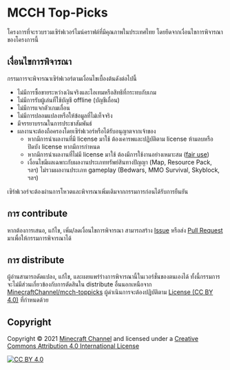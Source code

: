 # MCCH Top-Picks

โครงการที่จะรวบรวมเซิร์ฟเวอร์ไมน์คราฟต์ที่มีคุณภาพในประเทศไทย โดยยึดจากเงื่อนไขการพิจารณาของโครงการนี้

## เงื่อนไขการพิจารณา

กรรมการจะพิจารณาเซิร์ฟเวอร์ตามเงื่อนไขเบื้องต้นดังต่อไปนี้

- ไม่มีการซื้อขายระหว่างเงินจริงและไอเทมหรือสิทธิที่กระทบกับเกม
- ไม่มีการรับผู้เล่นที่ใช้บัญชี offline (บัญชีเถื่อน)
- ไม่มีการแจกตัวเกมเถื่อน
- ไม่มีการปลอมแปลงหรือให้ข้อมูลที่ไม่เท็จจริง
- มีจรรยาบรรณในการประชาสัมพันธ์
- ผลงานจะต้องถือครองโดยเซิร์ฟเวอร์หรือได้รับอนุญาตจากเจ้าของ
  - หากมีการนำผลงานที่มี license มาใช้ ต้องเคารพและปฏิบัติตาม license ห้ามลบหรือปิดบัง license หากมีการกำหนด
  - หากมีการนำผลงานที่ไม่มี license มาใช้ ต้องมีการใช้งานอย่างเหมาะสม ([fair use](https://youtu.be/xvZHNwBHirQ))
  - เงื่อนไขมีผลเฉพาะกับผลงานประเภททรัพย์สินทางปัญญา (Map, Resource Pack, ฯลฯ) ไม่รวมผลงานประเภท gameplay (Bedwars, MMO Survival, Skyblock, ฯลฯ)

เซิร์ฟเวอร์จะต้องผ่านการโหวตและพิจารณาเพิ่มเติมจากกรรมการก่อนได้รับการยืนยัน

## การ contribute

หากต้องการเสนอ, แก้ไข, เพิ่ม/ลดเงื่อนไขการพิจารณา สามารถสร้าง [Issue](https://github.com/MinecraftChannel/mcch-toppicks/issues) หรือส่ง [Pull Request](https://github.com/MinecraftChannel/mcch-toppicks/pulls) มาเพื่อให้กรรมการพิจารณาได้

## การ distribute

ผู้อ่านสามารถดัดแปลง, แก้ไข, และเผยแพร่ร่างการพิจารณานี้ในเวอร์ชั่นของตนเองได้ ทั้งนี้กรรมการจะไม่มีส่วนเกี่ยวข้องกับการตัดสินใน distribute อื่นนอกเหนือจาก [MinecraftChannel/mcch-toppicks](https://github.com/MinecraftChannel/mcch-toppicks) ผู้ดำเนินการจะต้องปฏิบัติตาม [License (CC BY 4.0)](LICENSE) ที่กำหนดด้วย

## Copyright

Copyright &copy; 2021 [Minecraft Channel](https://github.com/MinecraftChannel) and licensed under a [Creative Commons Attribution 4.0 International License](https://creativecommons.org/licenses/by/4.0/legalcode)

[![CC BY 4.0][cc-by-image]][cc-by]


[cc-by]: http://creativecommons.org/licenses/by/4.0/
[cc-by-image]: https://i.creativecommons.org/l/by/4.0/88x31.png

